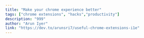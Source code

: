 ```yaml
---
title: "Make your chrome experience better"
tags: ["chrome extensions", "hacks","productivity"]
description: "999"
author: "Arun Iyer"
link: "https://dev.to/arunsri7/useful-chrome-extensions-i1e"
---
```


